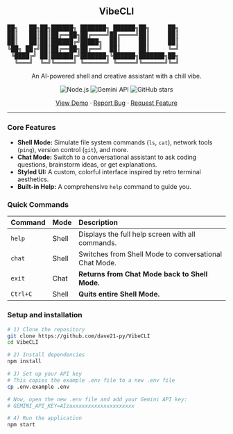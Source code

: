 
  <!-- VibeCLI ASCII Art Logo -->
  <h2 align="center">VibeCLI</h2>
  <p align="center">
  <pre>
██╗   ██╗██╗██████╗ ███████╗ ██████╗██╗     ██╗
██║   ██║██║██╔══██╗██╔════╝██╔════╝██║     ██║
██║   ██║██║██████╔╝█████╗  ██║     ██║     ██║
╚██╗ ██╔╝██║██╔══██╗██╔══╝  ██║     ██║     ╚═╝
 ╚████╔╝ ██║██████╔╝███████╗╚██████╗███████╗██╗
  ╚═══╝  ╚═╝╚═════╝ ╚══════╝ ╚═════╝╚══════╝╚═╝
</pre>
  <p align="center">An AI-powered shell and creative assistant with a chill vibe.</p>
</p>

<p align="center">
  <!-- Shields.io badges -->
  <img alt="Node.js" src="https://img.shields.io/badge/Runtime-Node.js-blue?logo=nodedotjs" />
  <img alt="Gemini API" src="https://img.shields.io/badge/LLM-Google Gemini‑Flash-green?logo=google" />
  <img alt="GitHub stars" src="https://img.shields.io/github/stars/YOUR-USERNAME/VibeCLI?style=social" />
</p>

<p align="center">
  <!-- NOTE: Add a screenshot named `vibecli-demo.png` to your repo for this link to work! -->
  <a href="vibecli-demo.png">View Demo</a> ·
  <a href="https://github.com/YOUR-USERNAME/VibeCLI/issues/new?labels=bug&template=bug_report.md">Report Bug</a> ·
  <a href="https://github.com/YOUR-USERNAME/VibeCLI/issues/new?labels=enhancement&template=feature_request.md">Request Feature</a>
</p>

---

### Core Features

*   **Shell Mode:** Simulate file system commands (`ls`, `cat`), network tools (`ping`), version control (`git`), and more.
*   **Chat Mode:** Switch to a conversational assistant to ask coding questions, brainstorm ideas, or get explanations.
*   **Styled UI:** A custom, colorful interface inspired by retro terminal aesthetics.
*   **Built-in Help:** A comprehensive `help` command to guide you.

### Quick Commands

| Command | Mode | Description |
| :--- | :--- | :--- |
| `help` | Shell | Displays the full help screen with all commands. |
| `chat` | Shell | Switches from Shell Mode to conversational Chat Mode. |
| `exit` | Chat | **Returns from Chat Mode back to Shell Mode.** |
|`Ctrl+C`| Shell | **Quits entire Shell Mode.** |


### Setup and installation

```bash
# 1) Clone the repository
git clone https://github.com/dave21-py/VibeCLI
cd VibeCLI

# 2) Install dependencies
npm install

# 3) Set up your API key
# This copies the example .env file to a new .env file
cp .env.example .env

# Now, open the new .env file and add your Gemini API key:
# GEMINI_API_KEY=AIzaxxxxxxxxxxxxxxxxxxxx

# 4) Run the application
npm start

```